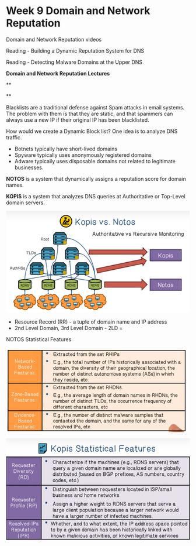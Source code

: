 # Week 9 Domain and Network Reputation

Domain and Network Reputation videos

Reading - Building a Dynamic Reputation System for DNS

Reading - Detecting Malware Domains at the Upper DNS

**Domain and Network Reputation Lectures**

**

**

Blacklists are a traditional defense against Spam attacks in email systems. The problem with them is that they are static, and that spammers can always use a new IP if their original IP has been blacklisted.

How would we create a Dynamic Block list? One idea is to analyze DNS traffic. 

* Botnets typically have short-lived domains
* Spyware typically uses anonymously registered domains
* Adware typically uses disposable domains not related to legitimate businesses.

**NOTOS** is a system that dynamically assigns a reputation score for domain names.

**KOPIS** is a system that analyzes DNS queries at Authoritative or Top-Level domain servers.

![668ad3ac2162d45c5c5abb992e628b48.png](image/668ad3ac2162d45c5c5abb992e628b48.png)

* Resource Record (RR) - a tuple of domain name and IP address
* 2nd Level Domain, 3rd Level Domain - 2LD =

NOTOS Statistical Features

![4257456a0c9d8a0829e4dd8874d07f80.png](image/4257456a0c9d8a0829e4dd8874d07f80.png)

![7b8996407399e583c803b7b2505b1446.png](image/7b8996407399e583c803b7b2505b1446.png)
